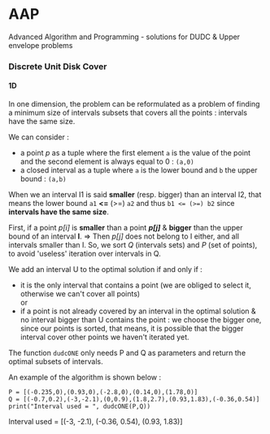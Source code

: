 # AAP
Advanced Algorithm and Programming - solutions for DUDC &amp; Upper envelope problems

### Discrete Unit Disk Cover

#### 1D

In one dimension, the problem can be reformulated as a problem of finding a minimum size of intervals subsets that covers all the points : intervals have the same size. 

We can consider : 
- a point *p* as a tuple where the first element ```a``` is the value of the point and the second element is always equal to 0 : ```(a,0)```
- a closed interval as a tuple where ```a``` is the lower bound and ```b``` the upper bound : ```(a,b)```

When we an interval I1 is said __smaller__ (resp. bigger) than an interval I2, that means the lower bound ```a1``` __<=__ (>=) ```a2```  and thus ```b1 <= (>=) b2``` since __intervals have the same size__.


First, if a point *p[i]* is __smaller__ than a point __*p[j]*__ & __bigger__ than the upper bound of an interval __I__. 
=> Then *p[j]* does not belong to I either, and all intervals smaller than I. 
So, we sort *Q* (intervals sets) and *P* (set of points), to avoid 'useless' iteration over intervals in Q.

We add an interval U to the optimal solution if and only if :
- it is the only interval that contains a point (we are obliged to select it, otherwise we can't cover all points)<br/>
or <br/>
- if a point is not already covered by an interval in the optimal solution & no interval bigger than U contains the point : we choose the bigger one, since our points is sorted, that means, it is possible that the bigger interval cover other points we haven't iterated yet.

The function ```dudcONE``` only needs P and Q as parameters and return the optimal subsets of intervals.

An example of the algorithm is shown below : 

```
P = [(-0.235,0),(0.93,0),(-2.8,0),(0.14,0),(1.78,0)]
Q = [(-0.7,0.2),(-3,-2.1),(0,0.9),(1.8,2.7),(0.93,1.83),(-0.36,0.54)]
print("Interval used = ", dudcONE(P,Q))
```
Interval used =  \[(-3, -2.1), (-0.36, 0.54), (0.93, 1.83)]
